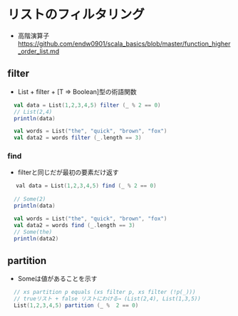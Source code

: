 # リストのフィルタリング
- 高階演算子 https://github.com/endw0901/scala_basics/blob/master/function_higher_order_list.md


## filter
- List + filter + [T => Boolean]型の術語関数
```scala
  val data = List(1,2,3,4,5) filter (_ % 2 == 0)
  // List(2,4)
  println(data)

  val words = List("the", "quick", "brown", "fox")
  val data2 = words filter (_.length == 3)
```

### find
- filterと同じだが最初の要素だけ返す
```scala
 　val data = List(1,2,3,4,5) find (_ % 2 == 0)
  
  // Some(2)
  println(data)

  val words = List("the", "quick", "brown", "fox")
  val data2 = words find (_.length == 3)
  // Some(the)
  println(data2)
```

## partition
- Someは値があることを示す
```scala
  // xs partition p equals (xs filter p, xs filter (!p(_)))
  // trueリスト + false リストにわける→ (List(2,4), List(1,3,5))
  List(1,2,3,4,5) partition (_ %  2 == 0)
```
